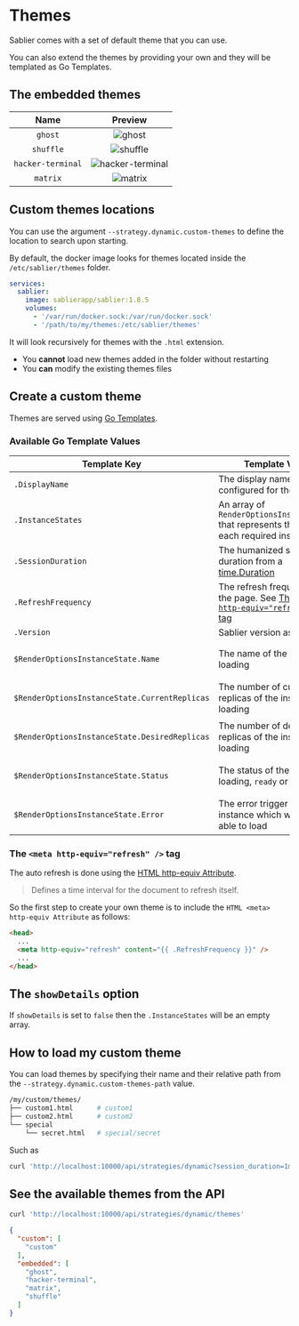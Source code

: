 # Themes

Sablier comes with a set of default theme that you can use.

You can also extend the themes by providing your own and they will be templated as Go Templates.

## The embedded themes


|       Name        |                                                  Preview                                                  |
| :---------------: | :-------------------------------------------------------------------------------------------------------: |
|      `ghost`      |           ![ghost](assets/img/ghost.png)           |
|     `shuffle`     |         ![shuffle](assets/img/shuffle.png)         |
| `hacker-terminal` | ![hacker-terminal](assets/img/hacker-terminal.png) |
|     `matrix`      |          ![matrix](assets/img/matrix.png)          |



## Custom themes locations

You can use the argument `--strategy.dynamic.custom-themes` to define the location to search upon starting.

By default, the docker image looks for themes located inside the `/etc/sablier/themes` folder.

```yaml
services:
  sablier:
    image: sablierapp/sablier:1.8.5
    volumes:
      - '/var/run/docker.sock:/var/run/docker.sock'
      - '/path/to/my/themes:/etc/sablier/themes'
```

It will look recursively for themes with the `.html` extension.

- You **cannot** load new themes added in the folder without restarting
- You **can** modify the existing themes files

## Create a custom theme

Themes are served using [Go Templates](https://pkg.go.dev/text/template).

### Available Go Template Values

| Template Key                                  | Template Value                                                                                                      | Go Template Usage                                                                        |
| --------------------------------------------- | ------------------------------------------------------------------------------------------------------------------- | ---------------------------------------------------------------------------------------- |
| `.DisplayName`                                | The display name configured for the session                                                                         | `{{ .DisplayName }}`                                                                     |
| `.InstanceStates`                             | An array of `RenderOptionsInstanceState` that represents the state of each required instances                       | `{{- range $i, $instance := .InstanceStates }}{{ end -}}`                                |
| `.SessionDuration`                            | The humanized session duration from a [time.Duration](https://pkg.go.dev/time#Duration)                             | `{{ .SessionDuration }}`                                                                 |
| `.RefreshFrequency`                           | The refresh frequency for the page. See [The `<meta http-equiv="refresh" />` tag](#the-meta-http-equivrefresh--tag) | `<meta http-equiv="refresh" content="{{ .RefreshFrequency }}" />`                        |
| `.Version`                                    | Sablier version as a string                                                                                         | `{{ .Version }}`                                                                         |
| `$RenderOptionsInstanceState.Name`            | The name of the instance loading                                                                                    | `{{- range $i, $instance := .InstanceStates }}{{ $instance.Name }}{{ end -}}`            |
| `$RenderOptionsInstanceState.CurrentReplicas` | The number of current replicas of the instance loading                                                              | `{{- range $i, $instance := .InstanceStates }}{{ $instance.CurrentReplicas }}{{ end -}}` |
| `$RenderOptionsInstanceState.DesiredReplicas` | The number of desired replicas of the instance loading                                                              | `{{- range $i, $instance := .InstanceStates }}{{ $instance.DesiredReplicas }}{{ end -}}` |
| `$RenderOptionsInstanceState.Status`          | The status of the instance loading, `ready` or `not-ready`                                                          | `{{- range $i, $instance := .InstanceStates }}{{ $instance.Status }}{{ end -}}`          |
| `$RenderOptionsInstanceState.Error`           | The error trigger by this instance which won't be able to load                                                      | `{{- range $i, $instance := .InstanceStates }}{{ $instance.Error }}{{ end -}}`           |

### The `<meta http-equiv="refresh" />` tag

The auto refresh is done using the [HTML <meta> http-equiv Attribute](https://www.w3schools.com/tags/att_meta_http_equiv.asp).

> Defines a time interval for the document to refresh itself.

So the first step to create your own theme is to include the `HTML <meta> http-equiv Attribute` as follows:

```html
<head>
  ...
  <meta http-equiv="refresh" content="{{ .RefreshFrequency }}" />
  ...
</head>
```

## The `showDetails` option

If `showDetails` is set to `false` then the `.InstanceStates` will be an empty array.

## How to load my custom theme

You can load themes by specifying their name and their relative path from the `--strategy.dynamic.custom-themes-path` value.

```bash
/my/custom/themes/
├── custom1.html      # custom1
├── custom2.html      # custom2
└── special
    └── secret.html   # special/secret
```

Such as 

```bash
curl 'http://localhost:10000/api/strategies/dynamic?session_duration=1m&names=nginx&theme=custom1'
```

## See the available themes from the API

```bash
curl 'http://localhost:10000/api/strategies/dynamic/themes'
```
```json
{
  "custom": [
    "custom"
  ],
  "embedded": [
    "ghost",
    "hacker-terminal",
    "matrix",
    "shuffle"
  ]
}
```